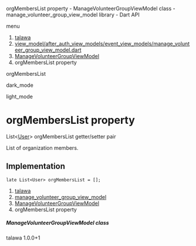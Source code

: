 




orgMembersList property - ManageVolunteerGroupViewModel class - manage\_volunteer\_group\_view\_model library - Dart API







menu

1. [talawa](../../index.html)
2. [view\_model/after\_auth\_view\_models/event\_view\_models/manage\_volunteer\_group\_view\_model.dart](../../view_model_after_auth_view_models_event_view_models_manage_volunteer_group_view_model/view_model_after_auth_view_models_event_view_models_manage_volunteer_group_view_model-library.html)
3. [ManageVolunteerGroupViewModel](../../view_model_after_auth_view_models_event_view_models_manage_volunteer_group_view_model/ManageVolunteerGroupViewModel-class.html)
4. orgMembersList property

orgMembersList


dark\_mode

light\_mode




# orgMembersList property


List<[User](../../models_user_user_info/User-class.html)>
orgMembersList
getter/setter pair

List of organization members.


## Implementation

```
late List<User> orgMembersList = [];
```

 


1. [talawa](../../index.html)
2. [manage\_volunteer\_group\_view\_model](../../view_model_after_auth_view_models_event_view_models_manage_volunteer_group_view_model/view_model_after_auth_view_models_event_view_models_manage_volunteer_group_view_model-library.html)
3. [ManageVolunteerGroupViewModel](../../view_model_after_auth_view_models_event_view_models_manage_volunteer_group_view_model/ManageVolunteerGroupViewModel-class.html)
4. orgMembersList property

##### ManageVolunteerGroupViewModel class





talawa
1.0.0+1






